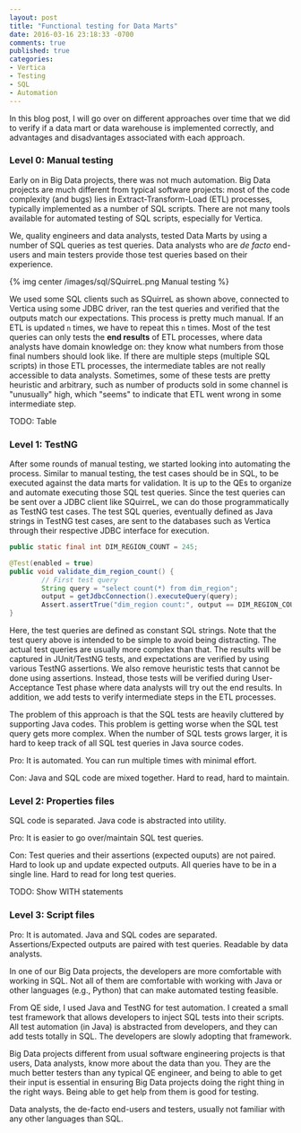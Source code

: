 ```yaml
---
layout: post
title: "Functional testing for Data Marts"
date: 2016-03-16 23:18:33 -0700
comments: true
published: true
categories: 
- Vertica
- Testing
- SQL
- Automation
---
```


In this blog post, I will go over on different approaches over time that we did to verify if a data mart or data warehouse is implemented correctly, and advantages and disadvantages associated with each approach.

### Level 0: Manual testing

Early on in Big Data projects, there was not much automation.
Big Data projects are much different from typical software projects: most of the code complexity (and bugs) lies in Extract-Transform-Load (ETL) processes, typically implemented as a number of SQL scripts.
There are not many tools available for automated testing of SQL scripts, especially for Vertica.

We, quality engineers and data analysts, tested Data Marts by using a number of SQL queries as test queries.
Data analysts who are *de facto* end-users and main testers provide those test queries based on their experience.

{% img center /images/sql/SQuirreL.png Manual testing %}

We used some SQL clients such as SQuirreL as shown above, connected to Vertica using some JDBC driver, ran the test queries and verified that the outputs match our expectations.
This process is pretty much manual. If an ETL is updated `n` times, we have to repeat this `n` times.
Most of the test queries can only tests the **end results** of ETL processes, where data analysts have domain knowledge on: they know what numbers from those final numbers should look like.
If there are multiple steps (multiple SQL scripts) in those ETL processes, the intermediate tables are not really accessible to data analysts.
Sometimes, some of these tests are pretty heuristic and arbitrary, such as number of products sold in some channel is "unusually" high, which "seems" to indicate that ETL went wrong in some intermediate step.

TODO: Table

<!--
Functions is not common. 
-->

### Level 1: TestNG

After some rounds of manual testing, we started looking into automating the process.
Similar to manual testing, the test cases should be in SQL, to be executed against the data marts for validation. 
It is up to the QEs to organize and automate executing those SQL test queries. 
Since the test queries can be sent over a JDBC client like SQuirreL, we can do those programmatically as TestNG test cases.
The test SQL queries, eventually defined as Java strings in TestNG test cases, are sent to the databases such as Vertica through their respective JDBC interface for execution. 


``` java Test quuery as constant SQL string
public static final int DIM_REGION_COUNT = 245;

@Test(enabled = true)
public void validate_dim_region_count() {
        // First test query
        String query = "select count(*) from dim_region";
        output = getJdbcConnection().executeQuery(query);
        Assert.assertTrue("dim_region count:", output == DIM_REGION_COUNT);
}
```

Here, the test queries are defined as constant SQL strings. 
Note that the test query above is intended to be simple to avoid being distracting. 
The actual test queries are usually more complex than that.
The results will be captured in JUnit/TestNG tests, and expectations are verified by using various TestNG assertions.
We also remove heuristic tests that cannot be done using assertions.
Instead, those tests will be verified during User-Acceptance Test phase where data analysts will try out the end results.
In addition, we add tests to verify intermediate steps in the ETL processes.

The problem of this approach is that the SQL tests are heavily cluttered by supporting Java codes.
This problem is getting worse when the SQL test query gets more complex. 
When the number of SQL tests grows larger, it is hard to keep track of all SQL test queries in Java source codes.

Pro:
It is automated. You can run multiple times with minimal effort.

Con:
Java and SQL code are mixed together.
Hard to read, hard to maintain.

### Level 2: Properties files

SQL code is separated. Java code is abstracted into utility.

Pro:
It is easier to go over/maintain SQL test queries.

Con:
Test queries and their assertions (expected ouputs) are not paired. 
Hard to look up and update expected outputs.
All queries have to be in a single line. Hard to read for long test queries. 

TODO: Show WITH statements 

### Level 3: Script files

Pro:
It is automated.
Java and SQL codes are separated.
Assertions/Expected outputs are paired with test queries.
Readable by data analysts.

In one of our Big Data projects, the developers are more comfortable with working in SQL. Not all of them are comfortable with working with Java or other languages (e.g., Python) that can make automated testing feasible.

From QE side, I used Java and TestNG for test automation. I created a small test framework that allows developers to inject SQL tests into their scripts. All test automation (in Java) is abstracted from developers, and they can add tests totally in SQL. The developers are slowly adopting that framework.


Big Data projects different from usual software engineering projects is that users, Data analysts, know more about the data than you.
They are the much better testers than any typical QE engineer, and being to able to get their input is essential in ensuring Big Data projects doing the right thing in the right ways.
Being able to get help from them is good for testing.


Data analysts, the de-facto end-users and testers, usually not familiar with any other languages than SQL.
